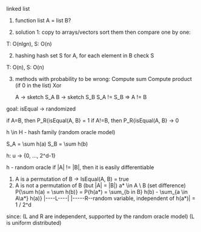 linked list
1. function list A = list B?

1. solution 1:
copy to arrays/vectors
sort them then compare one by one: 

T: O(nlgn), S: O(n)

2. hashing
hash set S for A, for each element in B check S

T: O(n), S: O(n)

3. methods with probability to be wrong:
    Compute sum
    Compute product (if 0 in the list)
    Xor

    A -> sketch S_A
    B -> sketch S_B
    S_A != S_B => A != B
    
goal: isEqual -> randomized

if A=B, then P_R{isEqual(A, B} = 1
if A!=B, then P_R{isEqual(A, B} -> 0

h \in H - hash family (random oracle model)

S_A = \sum h(a)
S_B = \sum h(b)

h: u -> {0, ..., 2^d-1}

h - random oracle
if |A| != |B|, then it is easily differentiable
1. A is a permutation of B -> IsEqual(A, B) = true
2. A is not a permutation of B (but |A| = |B|)
a* \in A \ B (set difference)
P{\sum h(a) = \sum h(b)}
  = P{h(a*) = \sum_{b in B} h(b) - \sum_{a \in A\a*} h(a)}
     |----L----|  |-----R--random variable, independent of h(a*)|
  = 1 / 2^d
 
since:
(L and R are independent, supported by the random oracle model)
(L  is uniform distributed)
